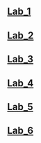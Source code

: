 ## [Lab_1](https://github.com/skorik-19/skorinovych/tree/master/Lab_1)
## [Lab_2](https://github.com/skorik-19/skorinovych/tree/master/Lab_2)
## [Lab_3](https://github.com/skorik-19/skorinovych/tree/master/Lab_3)
## [Lab_4](https://github.com/skorik-19/skorinovych/tree/master/Lab_4)
## [Lab_5](https://github.com/skorik-19/skorinovych/tree/master/Lab_5)
## [Lab_6](https://github.com/skorik-19/skorinovych/tree/master/Lab_6)

